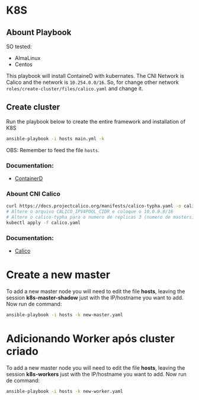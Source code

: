 # K8S 

## Abount Playbook

SO tested:
  - AlmaLinux
  - Centos

This playbook will install ContaineD with kubernates. The CNI Network is Calico and the network is `10.254.0.0/16`.
So, for change other network `roles/create-cluster/files/calico.yaml` and change it.

## Create cluster

Run the playbook below to create the entire framework and installation of K8S
```bash
ansible-playbook -i hosts main.yml -k
```
OBS: Remember to feed the file `hosts`.

### Documentation:
  - [ContainerD](https://kubernetes.io/docs/setup/production-environment/container-runtimes/#containerd)

### Abount CNI Calico

```bash
curl https://docs.projectcalico.org/manifests/calico-typha.yaml -o calico.yaml
# Altere o arquivo CALICO_IPV4POOL_CIDR e coloque o 10.0.0.0/16 
# Altere o calico-typha para o numero de replicas 3 (numero de masters)
kubectl apply -f calico.yaml
```

### Documentation:
  - [Calico](https://projectcalico.docs.tigera.io/getting-started/kubernetes/self-managed-onprem/onpremises#install-calico-with-kubernetes-api-datastore-more-than-50-nodes)

# Create a new master

To add a new master node you will need to edit the file **hosts**, leaving the session **k8s-master-shadow** just with the IP/hostname you want to add.
Now run de command:
```bash
ansible-playbook -i hosts -k new-master.yaml 
```

# Adicionando Worker após cluster criado

To add a new master node you will need to edit the file **hosts**, leaving the session **k8s-workers** just with the IP/hostname you want to add.
Now run de command:
```bash
ansible-playbook -i hosts -k new-worker.yaml
```
